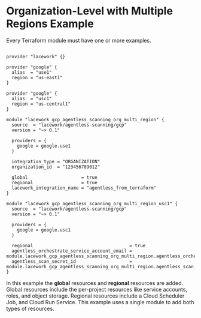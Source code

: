 # Organization-Level with Multiple Regions Example

Every Terraform module must have one or more examples.

```hcl

provider "lacework" {}

provider "google" {
  alias  = "use1"
  region = "us-east1"
}

provider "google" {
  alias  = "usc1"
  region = "us-central1"
}

module "lacework_gcp_agentless_scanning_org_multi_region" {
  source  = "lacework/agentless-scanning/gcp"
  version = "~> 0.1"

  providers = {
    google = google.use1
  }

  integration_type = "ORGANIZATION"
  organization_id  = "123456789012"

  global                    = true
  regional                  = true
  lacework_integration_name = "agentless_from_terraform"
}

module "lacework_gcp_agentless_scanning_org_multi_region_usc1" {
  source  = "lacework/agentless-scanning/gcp"
  version = "~> 0.1"

  providers = {
    google = google.usc1
  }

  regional                                    = true
  agentless_orchestrate_service_account_email = module.lacework_gcp_agentless_scanning_org_multi_region.agentless_orchestrate_service_account_email
  agentless_scan_secret_id                    = module.lacework_gcp_agentless_scanning_org_multi_region.agentless_scan_secret_id
}
```

In this example the **global** resources and **regional** resources are added.
Global resources include the per-project resources like service accounts,
roles, and object storage. Regional resources include a Cloud Scheduler Job, and
Cloud Run Service.
This example uses a single module to add both types of resources.
